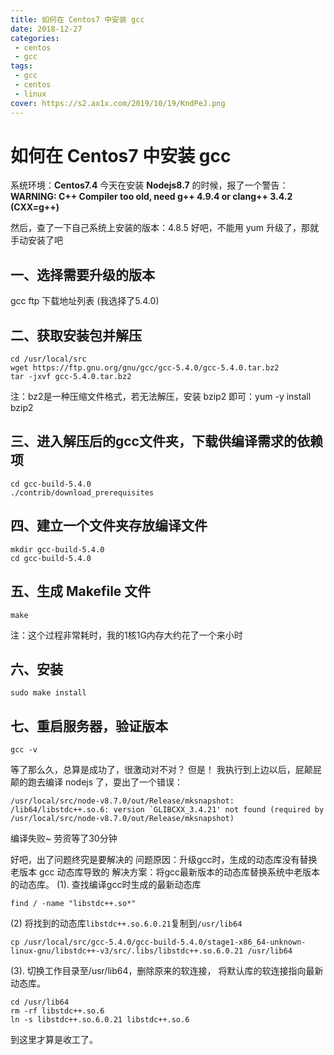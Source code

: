 ```yaml
---
title: 如何在 Centos7 中安装 gcc
date: 2018-12-27
categories: 
 - centos
 - gcc
tags:
 - gcc
 - centos
 - linux
cover: https://s2.ax1x.com/2019/10/19/KndPeJ.png
---
```

如何在 Centos7 中安装 gcc
===================


系统环境：**Centos7.4**
今天在安装 **Nodejs8.7** 的时候，报了一个警告：
**WARNING: C++ Compiler too old, need g++ 4.9.4 or clang++ 3.4.2 (CXX=g++)**



然后，查了一下自己系统上安装的版本：4.8.5
好吧，不能用 yum 升级了，那就手动安装了吧



 ## 一、选择需要升级的版本

gcc ftp 下载地址列表
(我选择了5.4.0)
 ## 二、获取安装包并解压

    cd /usr/local/src
    wget https://ftp.gnu.org/gnu/gcc/gcc-5.4.0/gcc-5.4.0.tar.bz2
    tar -jxvf gcc-5.4.0.tar.bz2

注：bz2是一种压缩文件格式，若无法解压，安装 bzip2 即可：yum -y install bzip2
 ## 三、进入解压后的gcc文件夹，下载供编译需求的依赖项

    cd gcc-build-5.4.0
    ./contrib/download_prerequisites

 ## 四、建立一个文件夹存放编译文件

    mkdir gcc-build-5.4.0
    cd gcc-build-5.4.0

 ## 五、生成 Makefile 文件

    make

注：这个过程非常耗时，我的1核1G内存大约花了一个来小时



 ## 六、安装

    sudo make install

 ## 七、重启服务器，验证版本

    gcc -v

 


等了那么久，总算是成功了，很激动对不对？
但是！
我执行到上边以后，屁颠屁颠的跑去编译 nodejs 了，耍出了一个错误：

    /usr/local/src/node-v8.7.0/out/Release/mksnapshot: /lib64/libstdc++.so.6: version `GLIBCXX_3.4.21' not found (required by /usr/local/src/node-v8.7.0/out/Release/mksnapshot)

编译失败~ 劳资等了30分钟



好吧，出了问题终究是要解决的
问题原因：升级gcc时，生成的动态库没有替换老版本 gcc 动态库导致的
解决方案：将gcc最新版本的动态库替换系统中老版本的动态库。
(1). 查找编译gcc时生成的最新动态库

    find / -name "libstdc++.so*"



(2) 将找到的动态库`libstdc++.so.6.0.21`复制到`/usr/lib64`

    cp /usr/local/src/gcc-5.4.0/gcc-build-5.4.0/stage1-x86_64-unknown-linux-gnu/libstdc++-v3/src/.libs/libstdc++.so.6.0.21 /usr/lib64

(3). 切换工作目录至/usr/lib64，删除原来的软连接， 将默认库的软连接指向最新动态库。

    cd /usr/lib64
    rm -rf libstdc++.so.6
    ln -s libstdc++.so.6.0.21 libstdc++.so.6

到这里才算是收工了。
